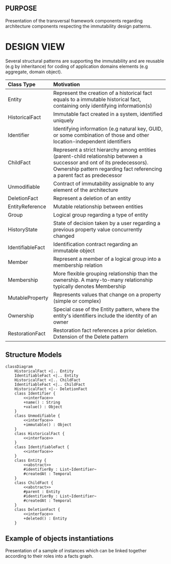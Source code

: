## PURPOSE
Presentation of the transversal framework components regarding architecture components respecting the immutability design patterns.

# DESIGN VIEW
Several structural patterns are supporting the immutability and are reusable (e.g by inheritance) for coding of application domains elements (e.g aggregate, domain object).

|Class Type|Motivation|
| :-- | :-- |
|Entity|Represent the creation of a historical fact equals to a immutable historical fact, containing only identifying information(s)|
|HistoricalFact|Immutable fact created in a system, identified uniquely|
|Identifier|Identifying information (e.g natural key, GUID, or some combination of those and other location-independent identifiers|
|ChildFact|Represent a strict hierarchy among entities (parent-child relationship betwwen a successor and ont of its predecessors). Ownership pattern regarding fact referencing a parent fact as predecessor|
|Unmodifiable|Contract of immutability assignable to any element of the architecture|
|DeletionFact|Represent a deletion of an entity|
|EntityReference|Mutable relationship between entities|
|Group|Logical group regarding a type of entity|
|HistoryState|State of decision taken by a user regarding a previous property value concurrently changed|
|IdentifiableFact|Identification contract regarding an immutable object|
|Member|Represent a member of a logical group into a membership relation|
|Membership|More flexible grouping relationship than the ownership. A many-to-many relationship typically denotes Membership|
|MutableProperty|Represents values that change on a property (simple or complex)|
|Ownership|Special case of the Entity pattern, where the entity's identifiers include the identity of an owner|
|RestorationFact|Restoration fact references a prior deletion. Dxtension of the Delete pattern|

## Structure Models

```mermaid
classDiagram
    HistoricalFact <|.. Entity
    IdentifiableFact <|.. Entity
    HistoricalFact <|.. ChildFact
    IdentifiableFact <|.. ChildFact
    HistoricalFact <|-- DeletionFact
    class Identifier {
        <<interface>>
        +name() : String
        +value() : Object
    }
    class Unmodifiable {
        <<interface>>
        +immutable() : Object
    }
    class HistoricalFact {
        <<interface>>
    }
    class IdentifiableFact {
        <<interface>>
    }
    class Entity {
        <<abstract>>
        #identifierBy : List~Identifier~
        #createdAt : Temporal
    }
    class ChildFact {
        <<abstract>>
        #parent : Entity
        #identifierBy : List~Identifier~
        #createdAt : Temporal
    }
    class DeletionFact {
        <<interface>>
        +deleted() : Entity
    }
```

## Example of objects instantiations
Presentation of a sample of instances which can be linked together according to their roles into a facts graph.
